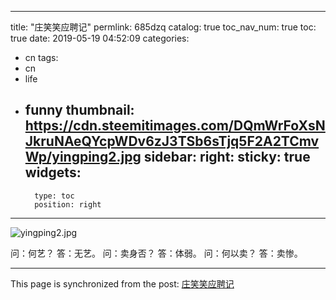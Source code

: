 
---
title: "庄笑笑应聘记"
permlink: 685dzq
catalog: true
toc_nav_num: true
toc: true
date: 2019-05-19 04:52:09
categories:
- cn
tags:
- cn
- life
- funny
thumbnail: https://cdn.steemitimages.com/DQmWrFoXsNJkruNAeQYcpWDv6zJ3TSb6sTjq5F2A2TCmvWp/yingping2.jpg
sidebar:
    right:
        sticky: true
widgets:
    -
        type: toc
        position: right
---


![yingping2.jpg](https://cdn.steemitimages.com/DQmWrFoXsNJkruNAeQYcpWDv6zJ3TSb6sTjq5F2A2TCmvWp/yingping2.jpg)



问：何艺？
答：无艺。
问：卖身否？
答：体弱。
问：何以卖？
答：卖惨。

- - -

This page is synchronized from the post: [庄笑笑应聘记](https://steemit.com/@lemooljiang/685dzq)
